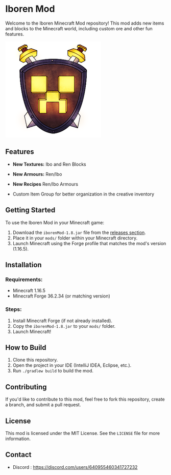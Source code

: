 # Iboren Mod

Welcome to the Iboren Minecraft Mod repository! This mod adds new items and blocks to the Minecraft world, including custom ore and other fun features.

![Mod Logo](src/main/resources/iboren_mod_logo.png)

## Features

- **New Textures:** Ibo and Ren Blocks
- **New Armours:** Ren/Ibo
- **New Recipes** Ren/Ibo Armours

- Custom Item Group for better organization in the creative inventory

## Getting Started

To use the Iboren Mod in your Minecraft game:

1. Download the `iborenMod-1.8.jar` file from the [releases section](#).
2. Place it in your `mods/` folder within your Minecraft directory.
3. Launch Minecraft using the Forge profile that matches the mod's version (1.16.5).

## Installation

### Requirements:
- Minecraft 1.16.5
- Minecraft Forge 36.2.34 (or matching version)
  
### Steps:
1. Install Minecraft Forge (if not already installed).
2. Copy the `iborenMod-1.8.jar` to your `mods/` folder.
3. Launch Minecraft!

## How to Build

1. Clone this repository.
2. Open the project in your IDE (IntelliJ IDEA, Eclipse, etc.).
3. Run `./gradlew build` to build the mod.

## Contributing

If you'd like to contribute to this mod, feel free to fork this repository, create a branch, and submit a pull request.

## License

This mod is licensed under the MIT License. See the `LICENSE` file for more information.

## Contact

- Discord : https://discord.com/users/640955460341727232
